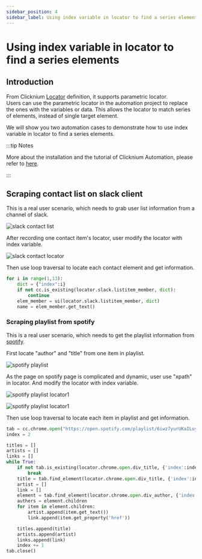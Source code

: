 ```yaml
---
sidebar_position: 4
sidebar_label: Using index variable in locator to find a series elements
---
```

# Using index variable in locator to find a series elements
##  Introduction
From Clicknium [Locator](../concepts/locator.md) definition, it supports parametric locator.   
Users can use the parametric locator in the automation project to replace the ones with the variables or data. This allows the locator to match series of elements, instead of single target element.

We will show you two automation cases to demonstrate how to use index variable in locator to find a series elements. 

:::tip Notes

More about the installation and the tutorial of Clicknium Automation, please refer to [here](https://www.clicknium.com/documents).

:::

## Scraping contact list on slack client

This is a real user scenario, which needs to grab user list information from a channel of slack. 

![slack contact list](img/slack_contact_list.png)

After recording one contact item's locator, user modify the locator with index variable.

![slack contact locator](img/slack_locator.png)

Then use loop traversal to locate each contact element and get information.
```python
for i in range(1,13):
    dict = {"index":i}
    if not cc.is_existing(locator.slack.listitem_member, dict):
        continue
    elem_member = ui(locator.slack.listitem_member, dict)
    name = elem_member.get_text()
``` 

### Scraping playlist from spotify
This is a real user scenario, which needs to get the playlist information from [spotify](https://open.spotify.com/playlist/6iwz7yurUKaILuykiyeztu).

First locate "author" and "title" from one item in playlist.

![spotify playlist](img/spotify_playlist.png)

As the page on spotify page is complicated and dynamic, user use "xpath" in locator.
And modify the locator with index variable.

![spotify playlist locator1](img/spofity_author_locator.png)

![spotify playlist locator1](img/spofity_title_locator.png)

Then use loop traversal to locate each item in playlist and get information.
```python
tab = cc.chrome.open("https://open.spotify.com/playlist/6iwz7yurUKaILuykiyeztu")
index = 2

titles = []
artists = []
links = []
while True:
    if not tab.is_existing(locator.chrome.open.div_title, {'index':index}):
        break
    title = tab.find_element(locator.chrome.open.div_title, {'index':index}).get_text()
    artist = []
    link = []
    element = tab.find_element(locator.chrome.open.div_author, {'index':index})
    authers = element.children
    for item in element.children:
        artist.append(item.get_text())
        link.append(item.get_property('href'))

    titles.append(title)
    artists.append(artist)
    links.append(link)
    index += 1
tab.close()
```